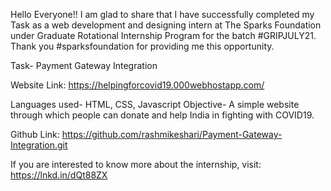 Hello Everyone!!
I am glad to share that I have successfully completed my Task as a web development and designing intern at The Sparks Foundation under Graduate Rotational Internship Program for the batch #GRIPJULY21. Thank you #sparksfoundation for providing me this opportunity.

Task- Payment Gateway Integration

Website Link: https://helpingforcovid19.000webhostapp.com/

Languages used- HTML, CSS, Javascript
Objective- A simple website through which people can donate and help India in fighting with COVID19.

Github Link: https://github.com/rashmikeshari/Payment-Gateway-Integration.git

If you are interested to know more about the internship, visit:  https://lnkd.in/dQt88ZX
